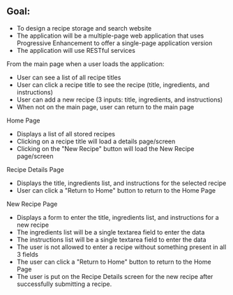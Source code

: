 

## Goal:

- To design a recipe storage and search website 
- The application will be a multiple-page web application that uses Progressive Enhancement to offer a single-page application version
- The application will use RESTful services

From the main page when a user loads the application:

- User can see a list of all recipe titles
- User can click a recipe title to see the recipe (title, ingredients, and instructions)
- User can add a new recipe (3 inputs: title, ingredients, and instructions)
- When not on the main page, user can return to the main page

Home Page

- Displays a list of all stored recipes
- Clicking on a recipe title will load a details page/screen
- Clicking on the "New Recipe" button will load the New Recipe page/screen

Recipe Details Page

- Displays the title, ingredients list, and instructions for the selected recipe
- User can click a "Return to Home" button to return to the Home Page

New Recipe Page

- Displays a form to enter the title, ingredients list, and instructions for a new recipe
- The ingredients list will be a single textarea field to enter the data
- The instructions list will be a single textarea field to enter the data
- The user is not allowed to enter a recipe without something present in all 3 fields
- The user can click a "Return to Home" button to return to the Home Page
- The user is put on the Recipe Details screen for the new recipe after successfully submitting a recipe.
